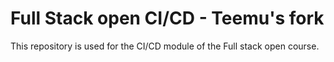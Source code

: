 # Full Stack open CI/CD - Teemu's fork

This repository is used for the CI/CD module of the Full stack open course.
